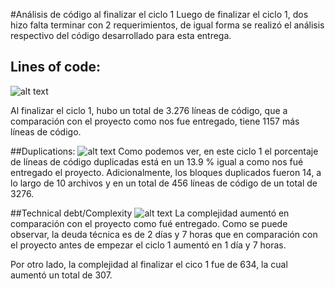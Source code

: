 #Análisis de código al finalizar el ciclo 1
Luego de finalizar el ciclo 1, dos hizo falta terminar con 2 requerimientos, de igual forma se realizó el análisis respectivo del código desarrollado para esta entrega.

 ## Lines of code: 
![alt text](http://s1.postimg.org/b9mzbnbcv/Screen_Shot_2015_09_27_at_10_56_08_PM.png "Logo Title Text 1")

Al finalizar el ciclo 1, hubo un total de 3.276 líneas de código, que a comparación con el proyecto como nos fue entregado, tiene 1157 más líneas de código. 


##Duplications:
![alt text](http://postimg.org/image/l4o9bdpn1/ "Logo Title Text 1")
Como podemos ver, en este ciclo 1 el porcentaje de líneas de código duplicadas está en un 13.9 % igual a como nos fué entregado el proyecto. Adicionalmente, los bloques duplicados fueron 14, a lo largo de 10 archivos y en un total de 456 líneas de código de un total de 3276.


##Technical debt/Complexity
![alt text](http://postimg.org/image/49ruxrtcf/ "Logo Title Text 1")
La complejidad aumentó en comparación con el proyecto como fué entregado. Como se puede observar, la deuda técnica es de 2 días y 7 horas que en comparación con el proyecto antes de empezar el ciclo 1 aumentó en 1 día y 7 horas.

Por otro lado, la complejidad al finalizar el cico 1 fue de 634, la cual aumentó un total de 307.


